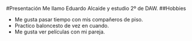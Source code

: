 #Presentación
Me llamo Eduardo Alcaide y estudio 2º de DAW.
##Hobbies
- Me gusta pasar tiempo con mis compañeros de piso. 
- Practico baloncesto de vez en cuando.
- Me gusta ver películas con mi pareja.
